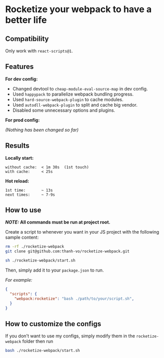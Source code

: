 # Rocketize your webpack to have a better life


## Compatibility

Only work with `react-scripts@1`.

## Features

  **For dev config:**

  - Changed devtool to `cheap-module-eval-source-map` in dev config.
  - Used `happypack` to parallelize webpack bundling progress.
  - Used `hard-source-webpack-plugin` to cache modules.
  - Used `autodll-webpack-plugin` to split and cache big vendor.
  - Disabled some unnecessary options and plugins.

  **For prod config:**
  
  _(Nothing has been changed so far)_

## Results

  **Locally start:**

    without cache:  < 1m 30s  (1st touch)
    with cache:     < 25s

  **Hot reload:**

    1st time:       ~ 13s
    next times:     ~ 7-9s

## How to use
  **_NOTE:_ All commands must be run at project root.**

  Create a script to whenever you want in your JS project with the following sample content:

  ```bash
  rm -rf ./rocketize-webpack
  git clone git@github.com:thanh-vo/rocketize-webpack.git

  sh ./rocketize-webpack/start.sh
  ```

  Then, simply add it to your `package.json` to run.

  _For example:_

  ```json
  {
    "scripts": {
      "webpack:rocketize": "bash ./path/to/your/script.sh",
    }
  }
  ```

## How to customize the configs

  If you don't want to use my configs, simply modify them in the `rocketize-webpack` folder then run
  ```bash
  bash ./rocketize-webpack/start.sh
  ```
